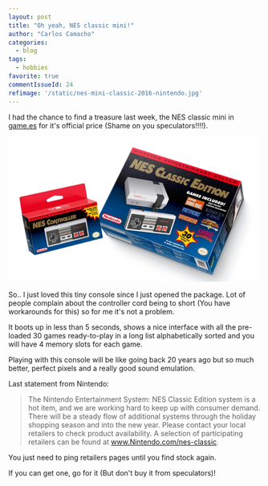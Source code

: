 ```yaml
---
layout: post
title: "Oh yeah, NES classic mini!"
author: "Carlos Camacho"
categories:
  - blog
tags:
  - hobbies
favorite: true
commentIssueId: 24
refimage: '/static/nes-mini-classic-2016-nintendo.jpg'
---
```


I had the chance to find a treasure last week, the NES classic mini in
[game.es](https://www.game.es/nintendo-classic-mini-nes-electronica-129248)
for it's official price (Shame on you speculators!!!!).

![](/static/nes-mini-classic-2016-nintendo.jpg)

So.. I just loved this tiny console since I just opened the package.
Lot of people complain about the controller cord being to short
(You have workarounds for this) so for me it's not a problem.

It boots up in less than 5 seconds, shows a nice interface with
all the pre-loaded 30 games ready-to-play in a long list alphabetically
sorted and you will have 4 memory slots for each game.

Playing with this console will be like going back 20 years ago
but so much better, perfect pixels and a really good sound emulation.

Last statement from Nintendo:

> The Nintendo Entertainment System:
> NES Classic Edition system is a hot item,
> and we are working hard to keep up with consumer demand.
> There will be a steady flow of additional systems through the holiday
> shopping season and into the new year. Please contact your local
> retailers to check product availability. A selection of participating
> retailers can be found at www.Nintendo.com/nes-classic.

You just need to ping retailers pages until you find stock again.

If you can get one, go for it (But don't buy it from speculators)!
